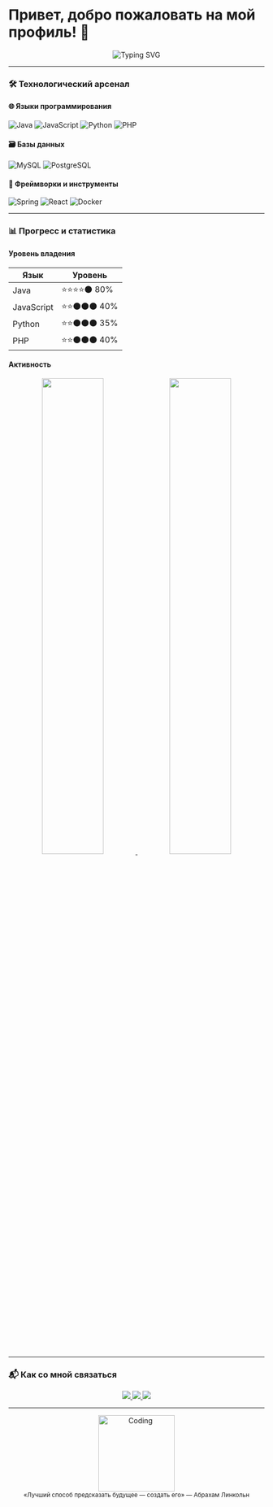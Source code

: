 # Привет, добро пожаловать на мой профиль! 👋

<div align="center">
  <img src="https://readme-typing-svg.demolab.com?font=Fira+Code&weight=600&size=24&duration=4000&pause=1000&color=38BDF8&width=435&lines=Full+Stack+Developer;Java+%7C+Python+%7C+JS+%7C+PHP;Open+Source+Enthusiast" alt="Typing SVG" />
</div>

---

### 🛠️ Технологический арсенал

#### 🌐 Языки программирования
<div align="left">
  <img src="https://img.shields.io/badge/Java-ED8B00?style=for-the-badge&logo=openjdk&logoColor=white" alt="Java"/>
  <img src="https://img.shields.io/badge/JavaScript-F7DF1E?style=for-the-badge&logo=javascript&logoColor=black" alt="JavaScript"/>
  <img src="https://img.shields.io/badge/Python-3776AB?style=for-the-badge&logo=python&logoColor=white" alt="Python"/>
  <img src="https://img.shields.io/badge/PHP-777BB4?style=for-the-badge&logo=php&logoColor=white" alt="PHP"/>
</div>

#### 🗃️ Базы данных
<div align="left">
  <img src="https://img.shields.io/badge/MySQL-4479A1?style=for-the-badge&logo=mysql&logoColor=white" alt="MySQL"/>
  <img src="https://img.shields.io/badge/PostgreSQL-4169E1?style=for-the-badge&logo=postgresql&logoColor=white" alt="PostgreSQL"/>
</div>

#### 🧰 Фреймворки и инструменты
<div align="left">
  <img src="https://img.shields.io/badge/Spring-6DB33F?style=for-the-badge&logo=spring&logoColor=white" alt="Spring"/>
  <img src="https://img.shields.io/badge/React-61DAFB?style=for-the-badge&logo=react&logoColor=black" alt="React"/>
  <img src="https://img.shields.io/badge/Docker-2496ED?style=for-the-badge&logo=docker&logoColor=white" alt="Docker"/>
</div>

---

### 📊 Прогресс и статистика

#### Уровень владения
| Язык        | Уровень          |
|-------------|------------------|
| Java        | ⭐⭐⭐⭐⚫ 80%   |
| JavaScript  | ⭐⭐⚫⚫⚫ 40%  |
| Python      | ⭐⭐⚫⚫⚫ 35%  |
| PHP         | ⭐⭐⚫⚫⚫ 40%  |

#### Активность
<div align="center">
  <a href="https://git.io/streak-stats">
    <img width="49%" src="http://github-readme-streak-stats.herokuapp.com?user=benqxc&theme=aura&border_radius=8&date_format=j%20M%5B%20Y%5D"/>
  </a>
  <a href="https://github.com/anuraghazra/github-readme-stats">
    <img width="49%" src="https://github-readme-stats.vercel.app/api/top-langs/?username=benqxc&layout=compact&theme=aura&hide_border=true"/>
  </a>
</div>

---

### 📬 Как со мной связаться

<div align="center">
  <a href="https://t.me/benqxc" target="_blank">
    <img src="https://img.shields.io/badge/Telegram-26A5E4?style=for-the-badge&logo=telegram&logoColor=white"/>
  </a>
  <a href="https://discordapp.com/users/642377537598521344" target="_blank">
    <img src="https://img.shields.io/badge/Discord-7289DA?style=for-the-badge&logo=discord&logoColor=white"/>
  </a>
  <a href="mailto:0benqxc0@gmail.com" target="_blank">
    <img src="https://img.shields.io/badge/Gmail-D14836?style=for-the-badge&logo=gmail&logoColor=white"/>
  </a>
</div>

---

<div align="center">
  <img height="150" src="https://media.giphy.com/media/ZVik7pBtu9dNS/giphy.gif" alt="Coding"/>
  <br/>
  <sub>«Лучший способ предсказать будущее — создать его» — Абрахам Линкольн</sub>
</div>
